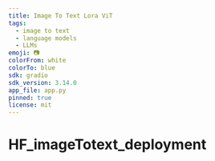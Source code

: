 ```yaml
---
title: Image To Text Lora ViT
tags:
  - image to text
  - language models
  - LLMs
emoji: 📷
colorFrom: white
colorTo: blue
sdk: gradio
sdk_version: 3.14.0
app_file: app.py
pinned: true
license: mit
---
```



# HF_imageTotext_deployment

